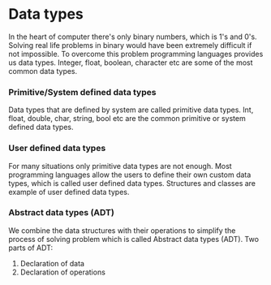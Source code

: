 # Data types
In the heart of computer there's only binary numbers, which is 1's and 0's. Solving real life problems in binary would have been extremely difficult if not impossible. To overcome this problem programming languages provides us data types. Integer, float, boolean, character etc are some of the most common data types. 

### Primitive/System defined data types
Data types that are defined by system are called primitive data types. Int, float, double, char, string, bool etc are the common primitive or system defined data types.

### User defined data types
For many situations only primitive data types are not enough. Most programming languages allow the users to define their own custom data types, which is called user defined data types. Structures and classes are example of user defined data types.

### Abstract data types (ADT)
We combine the data structures with their operations to simplify the process of solving problem which is called Abstract data types (ADT). Two parts of ADT:
1. Declaration of data
2. Declaration of operations